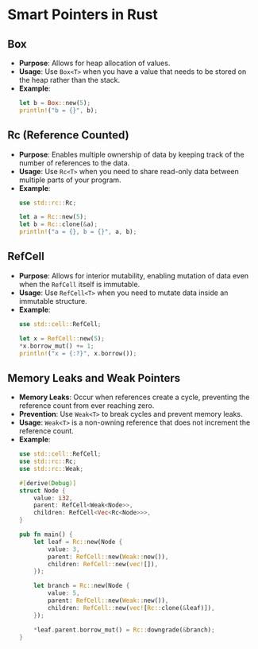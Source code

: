 # Smart Pointers in Rust

## Box
- **Purpose**: Allows for heap allocation of values.
- **Usage**: Use `Box<T>` when you have a value that needs to be stored on the heap rather than the stack.
- **Example**:
    ```rust
    let b = Box::new(5);
    println!("b = {}", b);
    ```

## Rc (Reference Counted)
- **Purpose**: Enables multiple ownership of data by keeping track of the number of references to the data.
- **Usage**: Use `Rc<T>` when you need to share read-only data between multiple parts of your program.
- **Example**:
    ```rust
    use std::rc::Rc;

    let a = Rc::new(5);
    let b = Rc::clone(&a);
    println!("a = {}, b = {}", a, b);
    ```

## RefCell
- **Purpose**: Allows for interior mutability, enabling mutation of data even when the `RefCell` itself is immutable.
- **Usage**: Use `RefCell<T>` when you need to mutate data inside an immutable structure.
- **Example**:
    ```rust
    use std::cell::RefCell;

    let x = RefCell::new(5);
    *x.borrow_mut() += 1;
    println!("x = {:?}", x.borrow());
    ```

## Memory Leaks and Weak Pointers
- **Memory Leaks**: Occur when references create a cycle, preventing the reference count from ever reaching zero.
- **Prevention**: Use `Weak<T>` to break cycles and prevent memory leaks.
- **Usage**: `Weak<T>` is a non-owning reference that does not increment the reference count.
- **Example**:
    ```rust
    use std::cell::RefCell;
    use std::rc::Rc;
    use std::rc::Weak;

    #[derive(Debug)]
    struct Node {
        value: i32,
        parent: RefCell<Weak<Node>>,
        children: RefCell<Vec<Rc<Node>>>,
    }

    pub fn main() {
        let leaf = Rc::new(Node {
            value: 3,
            parent: RefCell::new(Weak::new()),
            children: RefCell::new(vec![]),
        });

        let branch = Rc::new(Node {
            value: 5,
            parent: RefCell::new(Weak::new()),
            children: RefCell::new(vec![Rc::clone(&leaf)]),
        });

        *leaf.parent.borrow_mut() = Rc::downgrade(&branch);
    }
    ```
